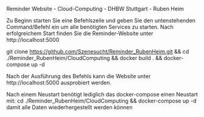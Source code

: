 Reminder Website - Cloud-Computing - DHBW Stuttgart - Ruben Heim

Zu Beginn starten Sie eine Befehlszeile und geben Sie den untenstehenden Command/Befehl ein um alle benötigten Services zu starten. Nach erfolgreichem Start finden Sie die Reminder-Website unter http://localhost:5000

git clone https://github.com/Szenesucht/Reminder_RubenHeim.git && cd ./Reminder_RubenHeim/CloudComputing && docker build . && docker-compose up -d

Nach der Ausführung des Befehls kann die Website unter http://localhost:5000 ausprobiert werden.

Nach einem Neustart benötigt lediglich das docker-compose einen Neustart mit:
cd ./Reminder_RubenHeim/CloudComputing && docker-compose up -d
damit alle Daten wiederhergestellt werden können
